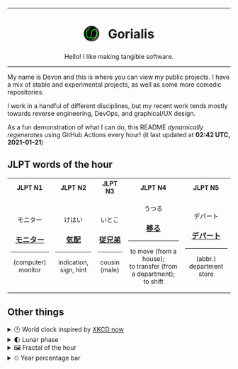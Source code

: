 ***

<h1 align="center">
<sub>
    <img src="readme/resources/avatar.png" height="36">
</sub>
&nbsp;
Gorialis
</h1>
<p align="center">
Hello! I like making tangible software.
</p>

***

My name is Devon and this is where you can view my public projects. I have a mix of stable and experimental projects, as well as some more comedic repositories.

I work in a handful of different disciplines, but my recent work tends mostly towards reverse engineering, DevOps, and graphical/UX design.

As a fun demonstration of what I can do, this README *dynamically regenerates* using GitHub Actions every hour! (it last updated at **02:42 UTC, 2021-01-21**)

<h2>JLPT words of the hour</h2>
<table>
    <tr>
        <th>JLPT N1</th>
        <th>JLPT N2</th>
        <th>JLPT N3</th>
        <th>JLPT N4</th>
        <th>JLPT N5</th>
    </tr>
    <tr>
        <td>
            <p align="center">モニター</p>
            <h3 align="center"><b><a href="https://jisho.org/search/%E3%83%A2%E3%83%8B%E3%82%BF%E3%83%BC">モニター</a></b></h3>
            <hr>
            <p align="center">(computer) monitor</p>
        </td>
        <td>
            <p align="center">けはい</p>
            <h3 align="center"><b><a href="https://jisho.org/search/%E6%B0%97%E9%85%8D">気配</a></b></h3>
            <hr>
            <p align="center">indication,<wbr> sign,<wbr> hint</p>
        </td>
        <td>
            <p align="center">いとこ</p>
            <h3 align="center"><b><a href="https://jisho.org/search/%E5%BE%93%E5%85%84%E5%BC%9F">従兄弟</a></b></h3>
            <hr>
            <p align="center">cousin (male)</p>
        </td>
        <td>
            <p align="center">うつる</p>
            <h3 align="center"><b><a href="https://jisho.org/search/%E7%A7%BB%E3%82%8B">移る</a></b></h3>
            <hr>
            <p align="center">to move (from a house);<br> to transfer (from a department);<br> to shift</p>
        </td>
        <td>
            <p align="center">デパート</p>
            <h3 align="center"><b><a href="https://jisho.org/search/%E3%83%87%E3%83%91%E3%83%BC%E3%83%88">デパート</a></b></h3>
            <hr>
            <p align="center">(abbr.) department store</p>
        </td>
    </tr>
</table>

<h2>Other things</h2>
<details>
<summary>🕑  World clock inspired by <a href="https://xkcd.com/now">XKCD now</a></summary>

> <img src="generated/now.png" width="512">

</details>
<details>
<summary>🌓 Lunar phase</summary>

The moon is approximately 28.81% through its phase (First Quarter).

</details>
<details>
<summary>&#x1f5bc; Fractal of the hour</summary>

> <img src="generated/fractal.png" width="512">

</details>
<details>
<summary>&#x23f2; Year percentage bar</summary>
<pre><code>2021 [█▁▁▁▁▁▁▁▁▁▁▁▁▁▁▁▁▁▁▁] 5.51%</code></pre>
</details>
